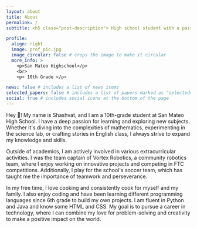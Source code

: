 ```yaml
---
layout: about
title: About
permalink: /
subtitle: <h5 class="post-description"> High school student with a passion for learning </h5>

profile:
  align: right
  image: prof_pic.jpg
  image_circular: false # crops the image to make it circular
  more_info: >
    <p>San Mateo Highschool</p>
    <br>
    <p> 10th Grade </p>

news: false # includes a list of news items
selected_papers: false # includes a list of papers marked as "selected={true}"
social: true # includes social icons at the bottom of the page
---
```



Hey 👋! My name is Shashvat, and I am a 10th-grade student at San Mateo High School. I have a deep passion for learning and exploring new subjects. Whether it's diving into the complexities of mathematics, experimenting in the science lab, or crafting stories in English class, I always strive to expand my knowledge and skills.

Outside of academics, I am actively involved in various extracurricular activities. I was the team captain of Vortex Robotics, a community robotics team, where I enjoy working on innovative projects and competing in FTC competitions. Additionally, I play for the school's soccer team, which has taught me the importance of teamwork and perseverance.

In my free time, I love cooking and consistently cook for myself and my family. I also enjoy coding and have been learning different programming languages since 6th grade to build my own projects. I am fluent in Python and Java and know some HTML and CSS. My goal is to pursue a career in technology, where I can combine my love for problem-solving and creativity to make a positive impact on the world.